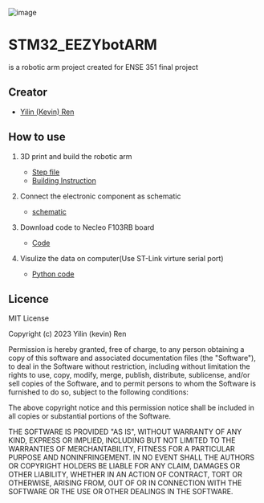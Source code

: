 ![image](https://user-images.githubusercontent.com/6381488/231981652-5baa8854-66ab-4632-bba6-52fa289f78e6.png)

# STM32_EEZYbotARM
is a robotic arm project created for ENSE 351 final project

## Creator
* [Yilin (Kevin) Ren](https://www.linkedin.com/in/yilin-ren-0ab784222/)

## How to use
1. 3D print and build the robotic arm 
    * [Step file](https://www.thingiverse.com/thing:1454048) 
    * [Building Instruction](https://www.instructables.com/EEZYbotARM/)

2. Connect the electronic component as schematic
    * [schematic](./schematic/STM32_EEZYbotARM_%20schematic.pdf)

3. Download code to Necleo F103RB board
    * [Code](./code)    

4. Visulize the data on computer(Use ST-Link virture serial port)
    * [Python code](./readuart)

## Licence
MIT License

Copyright (c) 2023 Yilin (kevin) Ren

Permission is hereby granted, free of charge, to any person obtaining a copy
of this software and associated documentation files (the "Software"), to deal
in the Software without restriction, including without limitation the rights
to use, copy, modify, merge, publish, distribute, sublicense, and/or sell
copies of the Software, and to permit persons to whom the Software is
furnished to do so, subject to the following conditions:

The above copyright notice and this permission notice shall be included in all
copies or substantial portions of the Software.

THE SOFTWARE IS PROVIDED "AS IS", WITHOUT WARRANTY OF ANY KIND, EXPRESS OR
IMPLIED, INCLUDING BUT NOT LIMITED TO THE WARRANTIES OF MERCHANTABILITY,
FITNESS FOR A PARTICULAR PURPOSE AND NONINFRINGEMENT. IN NO EVENT SHALL THE
AUTHORS OR COPYRIGHT HOLDERS BE LIABLE FOR ANY CLAIM, DAMAGES OR OTHER
LIABILITY, WHETHER IN AN ACTION OF CONTRACT, TORT OR OTHERWISE, ARISING FROM,
OUT OF OR IN CONNECTION WITH THE SOFTWARE OR THE USE OR OTHER DEALINGS IN THE
SOFTWARE.
